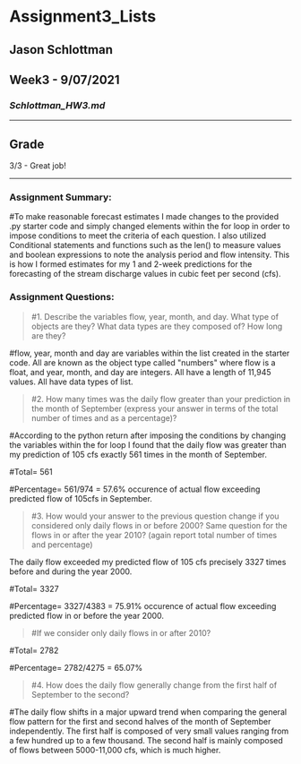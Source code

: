 # **Assignment3_Lists**
## Jason Schlottman
## Week3 - 9/07/2021
### *Schlottman_HW3.md*

____________
## Grade
3/3 - Great job! 
____________

### Assignment Summary:
 #To make reasonable forecast estimates I made changes to the provided .py starter code and simply changed elements within the for loop in order to impose conditions to meet the criteria of each question. I also utilized Conditional statements and functions such as the len() to measure values and boolean expressions to note the analysis period and flow intensity. This is how I formed estimates for my 1 and 2-week predictions for the forecasting of the stream discharge values in cubic feet per second (cfs).

### Assignment Questions:
> #1. Describe the variables flow, year, month, and day. What type of objects are they? What data types are they composed of? How long are they?

 #flow, year, month and day are variables within the list created in the starter code. All are known as the object type called "numbers" where flow is a float, and year, month, and day are integers. All have a length of 11,945 values. All have data types of list.

> #2. How many times was the daily flow greater than your prediction in the month of September (express your answer in terms of the total number of times and as a percentage)?

#According to the python return after imposing the conditions by changing the variables within the for loop I found that the daily flow was greater than my prediction of 105 cfs exactly 561 times in the month of September.

#Total= 561

#Percentage= 561/974 = 57.6% occurence of actual flow exceeding predicted flow of 105cfs in September.

> #3. How would your answer to the previous question change if you considered only daily flows in or before 2000? Same question for the flows in or after the year 2010? (again report total number of times and percentage)

The daily flow exceeded my predicted flow of 105 cfs precisely 3327 times before and during the year 2000.

#Total= 3327

#Percentage= 3327/4383 = 75.91% occurence of actual flow exceeding predicted flow in or before the year 2000.

> #If we consider only daily flows in or after 2010?

#Total= 2782

#Percentage= 2782/4275 = 65.07%

> #4. How does the daily flow generally change from the first half of September to the second?

#The daily flow shifts in a major upward trend when comparing the general flow pattern for the first and second halves of the month of September independently. The first half is composed of very small values ranging from a few hundred up to a few thousand. The second half is mainly composed of flows between 5000-11,000 cfs, which is much higher.
